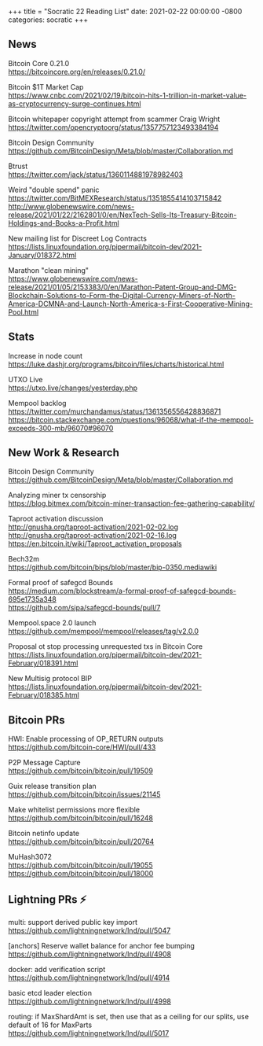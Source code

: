 +++
title =  "Socratic 22 Reading List"
date:   2021-02-22 00:00:00 -0800
categories: socratic
+++

## News

Bitcoin Core 0.21.0  
<https://bitcoincore.org/en/releases/0.21.0/>

Bitcoin $1T Market Cap  
<https://www.cnbc.com/2021/02/19/bitcoin-hits-1-trillion-in-market-value-as-cryptocurrency-surge-continues.html>

Bitcoin whitepaper copyright attempt from scammer Craig Wright    
<https://twitter.com/opencryptoorg/status/1357757123493384194>

Bitcoin Design Community  
<https://github.com/BitcoinDesign/Meta/blob/master/Collaboration.md>

₿trust  
<https://twitter.com/jack/status/1360114881978982403>

Weird "double spend" panic  
<https://twitter.com/BitMEXResearch/status/1351855414103715842>  
<http://www.globenewswire.com/news-release/2021/01/22/2162801/0/en/NexTech-Sells-Its-Treasury-Bitcoin-Holdings-and-Books-a-Profit.html>

New mailing list for Discreet Log Contracts  
<https://lists.linuxfoundation.org/pipermail/bitcoin-dev/2021-January/018372.html>

Marathon "clean mining"  
<https://www.globenewswire.com/news-release/2021/01/05/2153383/0/en/Marathon-Patent-Group-and-DMG-Blockchain-Solutions-to-Form-the-Digital-Currency-Miners-of-North-America-DCMNA-and-Launch-North-America-s-First-Cooperative-Mining-Pool.html>


## Stats

Increase in node count  
<https://luke.dashjr.org/programs/bitcoin/files/charts/historical.html>

UTXO Live  
<https://utxo.live/changes/yesterday.php>

Mempool backlog  
<https://twitter.com/murchandamus/status/1361356556428836871>  
<https://bitcoin.stackexchange.com/questions/96068/what-if-the-mempool-exceeds-300-mb/96070#96070>

## New Work & Research


Bitcoin Design Community  
<https://github.com/BitcoinDesign/Meta/blob/master/Collaboration.md>

Analyzing miner tx censorship  
<https://blog.bitmex.com/bitcoin-miner-transaction-fee-gathering-capability/>

Taproot activation discussion  
<http://gnusha.org/taproot-activation/2021-02-02.log>
<http://gnusha.org/taproot-activation/2021-02-16.log>  
<https://en.bitcoin.it/wiki/Taproot_activation_proposals>

Bech32m  
<https://github.com/bitcoin/bips/blob/master/bip-0350.mediawiki>

Formal proof of safegcd Bounds  
<https://medium.com/blockstream/a-formal-proof-of-safegcd-bounds-695e1735a348>  
<https://github.com/sipa/safegcd-bounds/pull/7>

Mempool.space 2.0 launch  
<https://github.com/mempool/mempool/releases/tag/v2.0.0>

Proposal ot stop processing unrequested txs in Bitcoin Core  
<https://lists.linuxfoundation.org/pipermail/bitcoin-dev/2021-February/018391.html>

New Multisig protocol BIP  
<https://lists.linuxfoundation.org/pipermail/bitcoin-dev/2021-February/018385.html>


## Bitcoin PRs

HWI: Enable processing of OP_RETURN outputs  
<https://github.com/bitcoin-core/HWI/pull/433>

P2P Message Capture  
<https://github.com/bitcoin/bitcoin/pull/19509>

Guix release transition plan  
<https://github.com/bitcoin/bitcoin/issues/21145>

Make whitelist permissions more flexible  
<https://github.com/bitcoin/bitcoin/pull/16248>

Bitcoin netinfo update  
<https://github.com/bitcoin/bitcoin/pull/20764>

MuHash3072  
<https://github.com/bitcoin/bitcoin/pull/19055>  
<https://github.com/bitcoin/bitcoin/pull/18000>


## Lightning PRs ⚡

multi: support derived public key import  
<https://github.com/lightningnetwork/lnd/pull/5047>

[anchors] Reserve wallet balance for anchor fee bumping  
<https://github.com/lightningnetwork/lnd/pull/4908>

docker: add verification script  
<https://github.com/lightningnetwork/lnd/pull/4914>

basic etcd leader election  
<https://github.com/lightningnetwork/lnd/pull/4998>

routing: if MaxShardAmt is set, then use that as a ceiling for our splits, use default of 16 for MaxParts  
<https://github.com/lightningnetwork/lnd/pull/5017>

